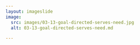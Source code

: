 ```yaml
---
layout: imageslide
image:
  src: images/03-13-goal-directed-serves-need.jpg
  alt: 03-13-goal-directed-serves-need.md

---
```

